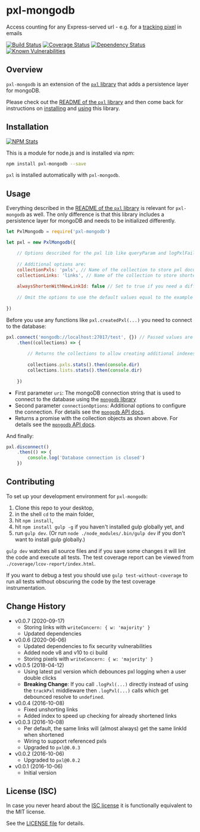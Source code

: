 # pxl-mongodb

Access counting for any Express-served url - e.g. for a [tracking pixel](https://en.wikipedia.org/wiki/Web_beacon) in emails

[![Build Status](https://img.shields.io/travis/analog-nico/pxl-mongodb.svg?style=flat-square)](https://travis-ci.org/analog-nico/pxl-mongodb)
[![Coverage Status](https://img.shields.io/coveralls/analog-nico/pxl-mongodb.svg?style=flat-square)](https://coveralls.io/r/analog-nico/pxl-mongodb)
[![Dependency Status](https://img.shields.io/david/analog-nico/pxl-mongodb.svg?style=flat-square)](https://david-dm.org/analog-nico/pxl-mongodb)
[![Known Vulnerabilities](https://snyk.io/test/npm/pxl-mongodb/badge.svg?style=flat-square)](https://snyk.io/test/npm/pxl-mongodb)

## Overview

`pxl-mongodb` is an extension of the [`pxl` library](https://github.com/analog-nico/pxl) that adds a persistence layer for mongoDB.

Please check out the [README of the `pxl` library](https://github.com/analog-nico/pxl#readme) and then come back for instructions on [installing](#installation) and [using](#usage) this library.

## Installation

[![NPM Stats](https://nodei.co/npm/pxl-mongodb.png?downloads=true)](https://npmjs.org/package/pxl-mongodb)

This is a module for node.js and is installed via npm:

``` bash
npm install pxl-mongodb --save
```

`pxl` is installed automatically with `pxl-mongodb`.

## Usage

Everything described in the [README of the `pxl` library](https://github.com/analog-nico/pxl#readme) is relevant for `pxl-mongodb` as well. The only difference is that this library includes a persistence layer for mongoDB and needs to be initialized differently.

``` js
let PxlMongodb = require('pxl-mongodb')

let pxl = new PxlMongodb({

    // Options described for the pxl lib like queryParam and logPxlFailed can be passed here as well
    
    // Additional options are:
    collectionPxls: 'pxls', // Name of the collection to store pxl documents for access tracking
    collectionLinks: 'links', // Name of the collection to store shortened links
    
    alwaysShortenWithNewLinkId: false // Set to true if you need a different linkId each time you shorten a link - even if the link was shortened before
    
    // Omit the options to use the default values equal to the example values above
    
})
```

Before you use any functions like `pxl.createdPxl(...)` you need to connect to the database:

``` js
pxl.connect('mongodb://localhost:27017/test', {}) // Passed values are the defaults
    .then((collections) => {
        
        // Returns the collections to allow creating additional indexes etc.
        
        collections.pxls.stats().then(console.dir)
        collections.lists.stats().then(console.dir)
        
    })
```

- First parameter `uri`: The mongoDB connection string that is used to connect to the database using the [`mongodb` library](https://www.npmjs.com/package/mongodb)
- Second parameter `connectionOptions`: Additional options to configure the connection. For details see the [`mongodb` API docs](http://mongodb.github.io/node-mongodb-native/3.6/api/MongoClient.html#.connect).
- Returns a promise with the collection objects as shown above. For details see the [`mongodb` API docs](http://mongodb.github.io/node-mongodb-native/3.6/api/Collection.html).

And finally:

``` js
pxl.disconnect()
    .then(() => {
        console.log('Database connection is closed')
    })
```

## Contributing

To set up your development environment for `pxl-mongodb`:

1. Clone this repo to your desktop,
2. in the shell `cd` to the main folder,
3. hit `npm install`,
4. hit `npm install gulp -g` if you haven't installed gulp globally yet, and
5. run `gulp dev`. (Or run `node ./node_modules/.bin/gulp dev` if you don't want to install gulp globally.)

`gulp dev` watches all source files and if you save some changes it will lint the code and execute all tests. The test coverage report can be viewed from `./coverage/lcov-report/index.html`.

If you want to debug a test you should use `gulp test-without-coverage` to run all tests without obscuring the code by the test coverage instrumentation.

## Change History

- v0.0.7 (2020-09-17)
    - Storing links with `writeConcern: { w: 'majority' }`
    - Updated dependencies
- v0.0.6 (2020-06-06)
    - Updated dependencies to fix security vulnerabilities
    - Added node v8 and v10 to ci build
    - Storing pixels with `writeConcern: { w: 'majority' }`
- v0.0.5 (2018-04-12)
    - Using latest pxl version which debounces pxl logging when a user double clicks
    - **Breaking Change**: If you call `.logPxl(...)` directly instead of using the `trackPxl` middleware then `.logPxl(...)` calls which get debounced resolve to `undefined`.
- v0.0.4 (2016-10-08)
    - Fixed unshorting links
    - Added index to speed up checking for already shortened links
- v0.0.3 (2016-10-08)
    - Per default, the same links will (almost always) get the same linkId when shortened
    - Wiring to support referenced pxls
    - Upgraded to `pxl@0.0.3`
- v0.0.2 (2016-10-06)
    - Upgraded to `pxl@0.0.2`
- v0.0.1 (2016-10-06)
    - Initial version

## License (ISC)

In case you never heard about the [ISC license](http://en.wikipedia.org/wiki/ISC_license) it is functionally equivalent to the MIT license.

See the [LICENSE file](LICENSE) for details.
